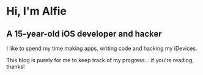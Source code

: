 # Hi, I'm Alfie
## A 15-year-old iOS developer and hacker

I like to spend my time making apps, writing code and hacking my iDevices.

This blog is purely for me to keep track of my progress... if you're reading, thanks!
